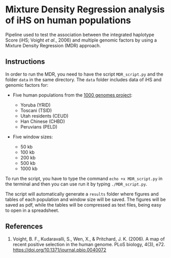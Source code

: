 # Mixture Density Regression analysis of iHS on human populations

Pipeline used to test the association between the integrated haplotype Score (iHS; Voight *et al*., 2006) and multiple genomic factors by using a Mixture Density Regression (MDR) approach.

## Instructions

In order to run the MDR, you need to have the script `MDR_script.py` and the folder `data` in the same directory. The `data` folder includes data of iHS and genomic factors for:

- Five human populations from the [1000 genomes project](https://www.internationalgenome.org/):
	- Yoruba (YRID)
	- Toscani (TSID)
	- Utah residents (CEUD)
	- Han Chinese (CHBD)
	- Peruvians (PELD)

- Five window sizes:
	- 50 kb
	- 100 kb
	- 200 kb
	- 500 kb
	- 1000 kb

To run the script, you have to type the command `echo +x MDR_script.py` in the terminal and then you can use run it by typing `./MDR_script.py`. 

The script will automatically generate a `results` folder where figures and tables of each population and window size will be saved. The figures will be saved as pdf, while the tables will be compressed as text files, being easy to open in a spreadsheet.


## References

1. Voight, B. F., Kudaravalli, S., Wen, X., & Pritchard, J. K. (2006). A map of recent positive selection in the human genome. PLoS biology, 4(3), e72. https://doi.org/10.1371/journal.pbio.0040072
